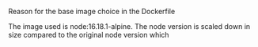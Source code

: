 Reason for the base image choice in the Dockerfile 

The image used is node:16.18.1-alpine. The node version is scaled down in size  compared to the original node version which 